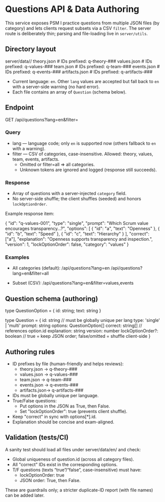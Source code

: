# Questions API & Data Authoring

This service exposes PSM I practice questions from multiple JSON files (by category)
and lets clients request subsets via a CSV `filter`. The server route is deliberately
thin; parsing and file-loading live in `server/utils`.

## Directory layout

server/data/<lang>/
  theory.json      # IDs prefixed: q-theory-###
  values.json      # IDs prefixed: q-values-###
  team.json        # IDs prefixed: q-team-###
  events.json      # IDs prefixed: q-events-###
  artifacts.json   # IDs prefixed: q-artifacts-###

- Current language: `en`. Other `lang` values are accepted but fall back to `en`
  with a server-side warning (no hard error).
- Each file contains an array of `Question` (schema below).

## Endpoint

GET /api/questions?lang=en&filter=<csv>

### Query

- lang — language code; only `en` is supported now (others fallback to `en` with a warning).
- filter — CSV of categories, case-insensitive.
  Allowed: theory, values, team, events, artifacts.
  - Omitted or filter=all ⇒ all categories.
  - Unknown tokens are ignored and logged (response still succeeds).

### Response

- Array of questions with a server-injected `category` field.
- No server-side shuffle; the client shuffles (seeded) and honors `lockOptionOrder`.

Example response item:

{
  "id": "q-values-001",
  "type": "single",
  "prompt": "Which Scrum value encourages transparency…?",
  "options": [
    { "id": "a", "text": "Openness" },
    { "id": "b", "text": "Speed" },
    { "id": "c", "text": "Hierarchy" }
  ],
  "correct": ["a"],
  "explanation": "Openness supports transparency and inspection.",
  "version": 1,
  "lockOptionOrder": false,
  "category": "values"
}

### Examples

- All categories (default):
  /api/questions?lang=en
  /api/questions?lang=en&filter=all

- Subset (CSV):
  /api/questions?lang=en&filter=values,events

## Question schema (authoring)

type QuestionOption = { id: string; text: string }

type Question = {
  id: string                     // must be globally unique per lang
  type: 'single' | 'multi'
  prompt: string
  options: QuestionOption[]
  correct: string[]              // references option.id
  explanation: string
  version: number
  lockOptionOrder?: boolean      // true = keep JSON order; false/omitted = shuffle client-side
}

## Authoring rules

- ID prefixes by file (human-friendly and helps reviews):
  - theory.json   → q-theory-###
  - values.json   → q-values-###
  - team.json     → q-team-###
  - events.json   → q-events-###
  - artifacts.json→ q-artifacts-###
- IDs must be globally unique per language.
- True/False questions:
  - Put options in the JSON as True, then False.
  - Set "lockOptionOrder": true (prevents client shuffle).
- Keep "correct" in sync with options[*].id.
- Explanation should be concise and exam-aligned.

## Validation (tests/CI)

A sanity test should load all files under server/data/en/ and check:

- Global uniqueness of question.id (across all category files).
- All "correct" IDs exist in the corresponding options.
- T/F questions (texts “true”/“false”, case-insensitive) must have:
  - lockOptionOrder: true
  - JSON order: True, then False.

These are guardrails only; a stricter duplicate-ID report (with file names) can be added later.
